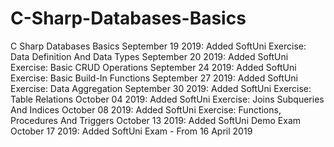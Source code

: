 # C-Sharp-Databases-Basics
C Sharp Databases Basics
September 19 2019: Added SoftUni Exercise: Data Definition And Data Types
September 20 2019: Added SoftUni Exercise: Basic CRUD Operations
September 24 2019: Added SoftUni Exercise: Basic Build-In Functions
September 27 2019: Added SoftUni Exercise: Data Aggregation
September 30 2019: Added SoftUni Exercise: Table Relations
October 04 2019: Added SoftUni Exercise: Joins Subqueries And Indices
October 08 2019: Added SoftUni Exercise: Functions, Procedures And Triggers
October 13 2019: Added SoftUni Demo Exam
October 17 2019: Added SoftUni Exam - From 16 April 2019

